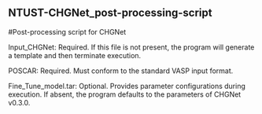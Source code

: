 ## NTUST-CHGNet_post-processing-script
#Post-processing script for CHGNet

Input_CHGNet: Required. If this file is not present, the program will generate a template and then terminate execution.

POSCAR: Required. Must conform to the standard VASP input format.

Fine_Tune_model.tar: Optional. Provides parameter configurations during execution. If absent, the program defaults to the parameters of CHGNet v0.3.0.
